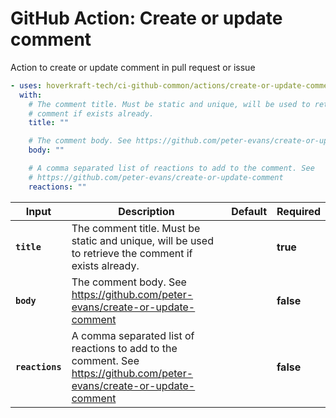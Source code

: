 <!-- start title -->

# GitHub Action: Create or update comment

<!-- end title -->
<!-- start description -->

Action to create or update comment in pull request or issue

<!-- end description -->
<!-- start contents -->
<!-- end contents -->
<!-- start usage -->

```yaml
- uses: hoverkraft-tech/ci-github-common/actions/create-or-update-comment@v0.3.3
  with:
    # The comment title. Must be static and unique, will be used to retrieve the
    # comment if exists already.
    title: ""

    # The comment body. See https://github.com/peter-evans/create-or-update-comment
    body: ""

    # A comma separated list of reactions to add to the comment. See
    # https://github.com/peter-evans/create-or-update-comment
    reactions: ""
```

<!-- end usage -->
<!-- start inputs -->

| **Input**                  | **Description**                                                                                                        | **Default** | **Required** |
| -------------------------- | ---------------------------------------------------------------------------------------------------------------------- | ----------- | ------------ |
| **<code>title</code>**     | The comment title. Must be static and unique, will be used to retrieve the comment if exists already.                  |             | **true**     |
| **<code>body</code>**      | The comment body. See https://github.com/peter-evans/create-or-update-comment                                          |             | **false**    |
| **<code>reactions</code>** | A comma separated list of reactions to add to the comment. See https://github.com/peter-evans/create-or-update-comment |             | **false**    |

<!-- end inputs -->
<!-- start outputs -->
<!-- end outputs -->
<!-- start [.github/ghadocs/examples/] -->
<!-- end [.github/ghadocs/examples/] -->
